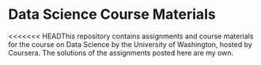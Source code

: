 Data Science Course Materials
========================

<<<<<<< HEADThis repository contains assignments and course materials for the course on Data Science by the University of Washington, hosted by Coursera. The solutions of the assignments posted here are my own.
